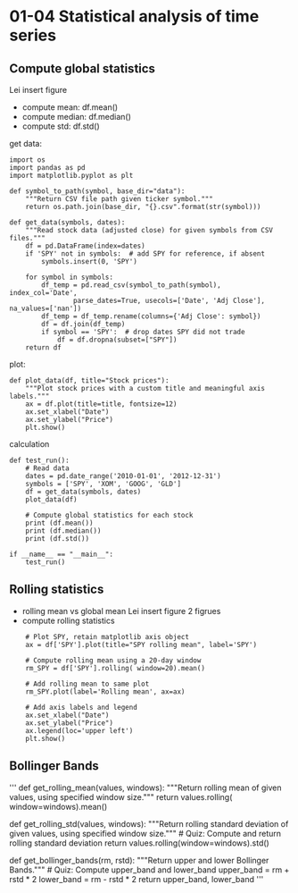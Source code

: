 # 01-04 Statistical analysis of time series
## Compute global statistics
Lei insert figure
- compute mean: df.mean()
- compute median: df.median()
- compute std: df.std()

get data:
```
import os
import pandas as pd
import matplotlib.pyplot as plt

def symbol_to_path(symbol, base_dir="data"):
    """Return CSV file path given ticker symbol."""
    return os.path.join(base_dir, "{}.csv".format(str(symbol)))

def get_data(symbols, dates):
    """Read stock data (adjusted close) for given symbols from CSV files."""
    df = pd.DataFrame(index=dates)
    if 'SPY' not in symbols:  # add SPY for reference, if absent
        symbols.insert(0, 'SPY')

    for symbol in symbols:
        df_temp = pd.read_csv(symbol_to_path(symbol), index_col='Date',
                parse_dates=True, usecols=['Date', 'Adj Close'], na_values=['nan'])
        df_temp = df_temp.rename(columns={'Adj Close': symbol})
        df = df.join(df_temp)
        if symbol == 'SPY':  # drop dates SPY did not trade
            df = df.dropna(subset=["SPY"])
    return df
```
plot:
```
def plot_data(df, title="Stock prices"):
    """Plot stock prices with a custom title and meaningful axis labels."""
    ax = df.plot(title=title, fontsize=12)
    ax.set_xlabel("Date")
    ax.set_ylabel("Price")
    plt.show()
```
calculation
```
def test_run():
	# Read data
	dates = pd.date_range('2010-01-01', '2012-12-31')
	symbols = ['SPY', 'XOM', 'GOOG', 'GLD']
	df = get_data(symbols, dates)
	plot_data(df)
	
	# Compute global statistics for each stock
	print (df.mean())
	print (df.median())
	print (df.std())

if __name__ == "__main__":
    test_run()
```
## Rolling statistics
- rolling mean vs global mean
Lei insert figure 2 figrues
- compute rolling statistics
```
	# Plot SPY, retain matplotlib axis object
	ax = df['SPY'].plot(title="SPY rolling mean", label='SPY')
	
	# Compute rolling mean using a 20-day window
	rm_SPY = df['SPY'].rolling( window=20).mean()
	
	# Add rolling mean to same plot
	rm_SPY.plot(label='Rolling mean', ax=ax)
	
	# Add axis labels and legend
	ax.set_xlabel("Date")
	ax.set_ylabel("Price")
	ax.legend(loc='upper left')
	plt.show()
```
## Bollinger Bands

'''
def get_rolling_mean(values, windows):
    """Return rolling mean of given values, using specified window size."""
    return values.rolling( window=windows).mean()

def get_rolling_std(values, windows):
    """Return rolling standard deviation of given values, using specified window size."""
    # Quiz: Compute and return rolling standard deviation
    return values.rolling(window=windows).std()

def get_bollinger_bands(rm, rstd):
    """Return upper and lower Bollinger Bands."""
    # Quiz: Compute upper_band and lower_band
    upper_band = rm + rstd * 2
    lower_band = rm - rstd * 2
    return upper_band, lower_band
'''

